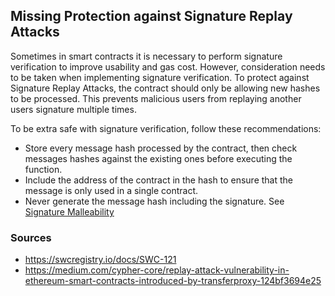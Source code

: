 ## Missing Protection against Signature Replay Attacks

Sometimes in smart contracts it is necessary to perform signature verification to improve usability and gas cost. However, consideration needs to be taken when implementing signature verification. To protect against Signature Replay Attacks, the contract should only be allowing new hashes to be processed. This prevents malicious users from replaying another users signature multiple times.

To be extra safe with signature verification, follow these recommendations:

- Store every message hash processed by the contract, then check messages hashes against the existing ones before executing the function.
- Include the address of the contract in the hash to ensure that the message is only used in a single contract.
- Never generate the message hash including the signature. See [Signature Malleability](./signature-malleability.md)

### Sources

- https://swcregistry.io/docs/SWC-121
- https://medium.com/cypher-core/replay-attack-vulnerability-in-ethereum-smart-contracts-introduced-by-transferproxy-124bf3694e25